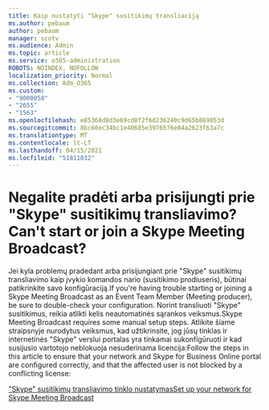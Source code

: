 ```yaml
---
title: Kaip nustatyti "Skype" susitikimų transliaciją
ms.author: pebaum
author: pebaum
manager: scotv
ms.audience: Admin
ms.topic: article
ms.service: o365-administration
ROBOTS: NOINDEX, NOFOLLOW
localization_priority: Normal
ms.collection: Adm_O365
ms.custom:
- "9000058"
- "2655"
- "1563"
ms.openlocfilehash: e85368d8d3e69cd8f2f6d236240c9d65b869053d
ms.sourcegitcommit: 8bc60ec34bc1e40685e3976576e04a2623f63a7c
ms.translationtype: MT
ms.contentlocale: lt-LT
ms.lasthandoff: 04/15/2021
ms.locfileid: "51811032"
---
```

# <a name="cant-start-or-join-a-skype-meeting-broadcast"></a><span data-ttu-id="012f8-102">Negalite pradėti arba prisijungti prie "Skype" susitikimų transliavimo?</span><span class="sxs-lookup"><span data-stu-id="012f8-102">Can't start or join a Skype Meeting Broadcast?</span></span>

<span data-ttu-id="012f8-103">Jei kyla problemų pradedant arba prisijungiant prie "Skype" susitikimų transliavimo kaip įvykio komandos nario (susitikimo prodiuseris), būtinai patikrinkite savo konfigūraciją.</span><span class="sxs-lookup"><span data-stu-id="012f8-103">If you're having trouble starting or joining a Skype Meeting Broadcast as an Event Team Member (Meeting producer), be sure to double-check your configuration.</span></span> <span data-ttu-id="012f8-104">Norint transliuoti "Skype" susitikimus, reikia atlikti kelis neautomatinės sąrankos veiksmus.</span><span class="sxs-lookup"><span data-stu-id="012f8-104">Skype Meeting Broadcast requires some manual setup steps.</span></span> <span data-ttu-id="012f8-105">Atlikite šiame straipsnyje nurodytus veiksmus, kad užtikrinsite, jog jūsų tinklas ir internetinės "Skype" verslui portalas yra tinkamai sukonfigūruoti ir kad susijusio vartotojo neblokuoja nesuderinama licencija:</span><span class="sxs-lookup"><span data-stu-id="012f8-105">Follow the steps in this article to ensure that your network and Skype for Business Online portal are configured correctly, and that the affected user is not blocked by a conflicting license:</span></span>

[<span data-ttu-id="012f8-106">"Skype" susitikimų transliavimo tinklo nustatymas</span><span class="sxs-lookup"><span data-stu-id="012f8-106">Set up your network for Skype Meeting Broadcast</span></span>](https://docs.microsoft.com/SkypeForBusiness/set-up-your-network-for-skype-meeting-broadcast/set-up-your-network-for-skype-meeting-broadcast)